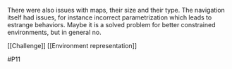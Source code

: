 There were also issues with maps, their size and their type. The navigation itself had issues, for instance incorrect parametrization which leads to estrange behaviors. Maybe it is a solved problem for better constrained environments, but in general no.

[[Challenge]]
[[Environment representation]]

#P11 